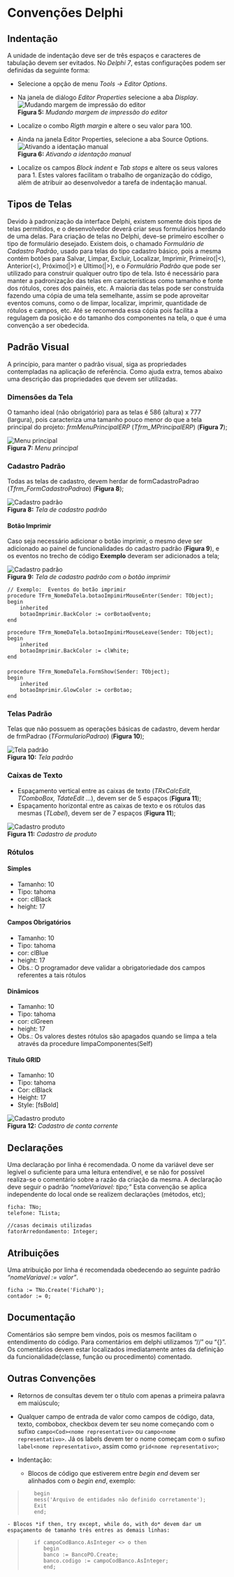 # Convenções Delphi

## Indentação
A unidade de indentação deve ser de três espaços e caracteres de tabulação
devem ser evitados. No *Delphi 7*, estas configurações podem ser definidas da seguinte
forma:  

- Selecione a opção de menu *Tools -> Editor Options*.
- Na janela de diálogo *Editor Properties*  selecione a aba *Display*.
    ![Mudando margem de impressão do editor ](/img/delphi7_editorProperties.jpg "Figura 5: Mudando margem de impressão do editor")  
    <span class="tamanho_fonte"> **Figura 5:** *Mudando margem de impressão do editor* </span>

- Localize o combo *Rigth margin* e altere o seu valor para 100.
- Ainda na janela Editor Properties, selecione a aba Source Options.
    ![Ativando a identação manual ](/img/delphi7_editorProperties_sourceOptions.jpg "Figura 6: Ativando a identação manual")  
    <span class="tamanho_fonte"> **Figura 6:** *Ativando a identação manual* </span>

- Localize os campos *Block indent* e *Tab stops* e altere os seus valores para 1. Estes valores facilitam o trabalho de organização do código, além de atribuir ao desenvolvedor a tarefa de indentação manual.

## Tipos de Telas
Devido à padronização da interface Delphi, existem somente dois tipos de telas permitidos, e o desenvolvedor deverá criar seus formulários herdando de uma delas. Para criação de telas no Delphi, deve-se primeiro escolher o tipo de formulário desejado. Existem dois, o chamado *Formulário de Cadastro Padrão*, usado para telas do tipo cadastro básico, pois a mesma contém botões para Salvar, Limpar, Excluir, Localizar, Imprimir, Primeiro(|<), Anterior(<), Próximo(|>) e Ultimo(|>), e o *Formulário Padrão* que pode ser utilizado para construir qualquer outro tipo de tela. Isto é necessário para manter a padronização das telas em características como tamanho e fonte dos rótulos, cores dos painéis, etc. A maioria das telas pode ser construída fazendo uma cópia de uma tela semelhante, assim se pode aproveitar eventos comuns, como o de limpar, localizar, imprimir, quantidade de rótulos e campos, etc. Até se recomenda essa cópia pois facilita a regulagem da posição e do tamanho dos componentes na tela, o que é uma convenção a ser obedecida.  

## Padrão Visual
A princípio, para manter o padrão visual, siga as propriedades contempladas na aplicação de referência. Como ajuda extra, temos abaixo uma descrição das propriedades que devem ser utilizadas.

### Dimensões da Tela  
O tamanho ideal (não obrigatório) para as telas é 586 (altura) x 777 (largura), pois caracteriza uma tamanho pouco menor do que a tela principal do projeto: *frmMenuPrincipalERP* (*Tfrm_MPrincipalERP*) (**Figura 7**);

![Menu principal ](/img/b2click_menuPrincipal.jpg "Figura 7: Menu principal")  
<span class="tamanho_fonte"> **Figura 7:** *Menu principal* </span>

### Cadastro Padrão
Todas as telas de cadastro, devem herdar de formCadastroPadrao (*Tfrm_FormCadastroPadrao*) (**Figura 8**);

![Cadastro padrão ](/img/cadastro_padrao.jpg "Figura 8: Tela de cadastro padrão")  
<span class="tamanho_fonte"> **Figura 8:** *Tela de cadastro padrão* </span>

#### Botão Imprimir
Caso seja necessário adicionar o botão imprimir, o mesmo deve ser adicionado ao painel de funcionalidades do cadastro padrão (**Figura 9**), e os eventos no trecho de código **Exemplo** deveram ser adicionados a tela;

![Cadastro padrão ](/img/botao_imprimir.jpg "Figura 9: Tela de cadastro padrão com o botão imprimir")  
<span class="tamanho_fonte"> **Figura 9:** *Tela de cadastro padrão com o botão imprimir* </span>

    // Exemplo:  Eventos do botão imprimir
    procedure TFrm_NomeDaTela.botaoImpimirMouseEnter(Sender: TObject);
    begin
        inherited
        botaoImprimir.BackColor := corBotaoEvento;
    end

    procedure TFrm_NomeDaTela.botaoImpimirMouseLeave(Sender: TObject);
    begin
        inherited
        botaoImprimir.BackColor := clWhite;
    end

#### 
    procedure TFrm_NomeDaTela.FormShow(Sender: TObject);
    begin
        inherited
        botaoImprimir.GlowColor := corBotao;
    end

### Telas Padrão
Telas que não possuem as operações básicas de cadastro, devem herdar de frmPadrao (*TFormularioPadrao*) (**Figura 10**);

![Tela padrão ](/img/tela_padrao.jpg "Figura 10: Tela padrão")  
<span class="tamanho_fonte"> **Figura 10:** *Tela padrão* </span>

### Caixas de Texto
- Espaçamento vertical entre as caixas de texto (*TRxCalcEdit, TComboBox, TdateEdit …*), devem ser de 5 espaços (**Figura 11**); 
- Espaçamento horizontal entre as caixas de texto e os rótulos das mesmas (*TLabel*), devem ser de 7 espaços (**Figura 11**);

![Cadastro produto ](/img/cadastro_produto.jpg "Figura 11: Cadastro de produto")  
<span class="tamanho_fonte"> **Figura 11:** *Cadastro de produto* </span>

### Rótulos
#### Simples
- Tamanho: 10
- Tipo: tahoma
- cor: clBlack
- height: 17

#### Campos Obrigatórios
- Tamanho: 10
- Tipo: tahoma
- cor: clBlue
- height: 17
- Obs.: O programador deve validar a obrigatoriedade  dos campos referentes a tais rótulos

#### Dinâmicos
- Tamanho: 10
- Tipo: tahoma
- cor: clGreen
- height: 17
- Obs.: Os valores destes rótulos são apagados quando se limpa a tela através da procedure limpaComponentes(Self)

#### Título GRID
- Tamanho: 10
- Tipo: tahoma
- Cor: clBlack
- Height: 17
- Style: [fsBold]

![Cadastro produto ](/img/cadastro_contaCorrente.jpg "Figura 12: Cadastro de conta corrente")  
<span class="tamanho_fonte"> **Figura 12:** *Cadastro de conta corrente* </span>

## Declarações
Uma declaração por linha é recomendada. O nome da variável deve ser legível o suficiente para uma leitura entendível, e se não for possível realiza-se o comentário sobre a razão da criação da mesma. A declaração deve seguir o padrão *“nomeVariavel: tipo;”* Esta convenção se aplica independente do local onde se realizem declarações (métodos, etc);

    ficha: TNo;
    telefone: TLista;

    //casas decimais utilizadas
    fatorArredondamento: Integer;

## Atribuições
Uma atribuição por linha é recomendada obedecendo ao seguinte padrão *“nomeVariavel := valor”*.

    ficha := TNo.Create('FichaPO');
    contador := 0;

## Documentação
Comentários são sempre bem vindos, pois os mesmos facilitam o entendimento do código. Para comentários em delphi utilizamos “//” ou “{}”. Os comentários devem estar localizados imediatamente antes da definição da funcionalidade(classe, função ou procedimento) comentado.

## Outras Convenções

- Retornos de consultas devem ter o título com apenas a primeira palavra em maiúsculo;

- Qualquer campo de entrada de valor como campos de código, data, texto, combobox, checkbox devem ter seu nome começando com o sufixo `campo<Cod><nome representativo>` ou `campo<nome representativo>`. Já os labels devem ter o nome começam com o sufixo `label<nome representativo>`, assim como `grid<nome representativo>`;

- Indentação:  
    - Blocos de código que estiverem entre *begin end* devem ser alinhados com o *begin end*, exemplo:  
>        begin
>        mess('Arquivo de entidades não definido corretamente');
>        Exit
>        end;
    - Blocos *if then, try except, while do, with do* devem dar um espaçamento de tamanho três entres as demais linhas:
>        if campoCodBanco.AsInteger <> o then
>           begin
>           banco := BancoPO.Create;
>           banco.codigo := campoCodBanco.AsInteger;
>           end;
    